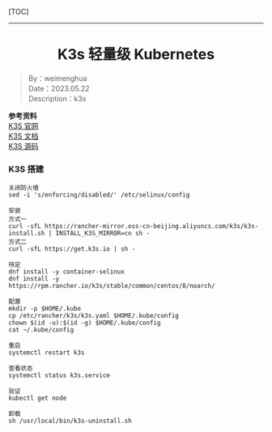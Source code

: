 [TOC]

---

<h1 align="center">K3s 轻量级 Kubernetes</h1>

> By：weimenghua  
> Date：2023.05.22   
> Description：k3s

**参考资料**  
[K3S 官网](https://k3s.io/)  
[K3S 文档](https://docs.rancher.cn/docs/k3s/_index)  
[K3S 源码](https://github.com/k3s-io/k3s)  



### K3S 搭建
```
关闭防火墙
sed -i 's/enforcing/disabled/' /etc/selinux/config

安装
方式一
curl -sfL https://rancher-mirror.oss-cn-beijing.aliyuncs.com/k3s/k3s-install.sh | INSTALL_K3S_MIRROR=cn sh -
方式二
curl -sfL https://get.k3s.io | sh -

待定
dnf install -y container-selinux
dnf install -y https://rpm.rancher.io/k3s/stable/common/centos/8/noarch/

配置
mkdir -p $HOME/.kube
cp /etc/rancher/k3s/k3s.yaml $HOME/.kube/config
chown $(id -u):$(id -g) $HOME/.kube/config
cat ~/.kube/config

重启
systemctl restart k3s

查看状态
systemctl status k3s.service

验证
kubectl get node

卸载
sh /usr/local/bin/k3s-uninstall.sh
```